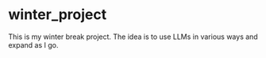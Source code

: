 # winter_project
This is my winter break project. The idea is to use LLMs in various ways and expand as I go.
